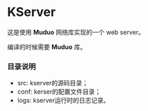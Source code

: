 # KServer #

这是使用 **Muduo** 网络库实现的一个 web server。

编译的时候需要 **Muduo** 库。

### 目录说明 ###

* src: kserver的源码目录；
* conf: kerser的配置文件目录；
* logs: kserver运行时的日志记录。